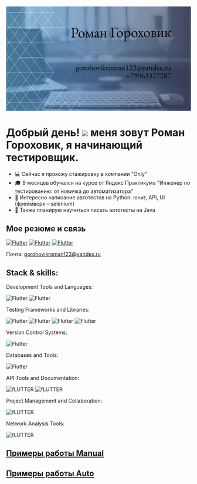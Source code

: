 ![Header](https://github.com/Romanneq/Romanneq/blob/main/assets/photo.png)
<h1> Добрый день! <img src="https://media.giphy.com/media/hvRJCLFzcasrR4ia7z/giphy.gif" width="30px"/> меня зовут Роман Гороховик, я начинающий тестировщик.</h1>

- 💻 Сейчас я прохожу стажировку в компании "Only"
- 🎓 9 месяцев обучался на курсе от Яндекс Практикума "Инженер по тестированию: от новичка до автоматизатора"
- 🔎 Интересно написание автотестов на Python: юнит, API, UI (фреймворк – selenium)
- 📔 Также планирую научиться писать автотесты на Java 
## Мое резюме и связь
[![Flutter](https://img.shields.io/badge/-резюме-white?style=for-the-badge&logo=google)](https://drive.google.com/file/d/1pC_KQYBA2NCn14D1hQbKEChjbxoHrhkx/view) [![Flutter](https://img.shields.io/badge/telegram-blue?style=for-the-badge&logo=telegram)](https://t.me/romagorohovik) [![Flutter](https://img.shields.io/badge/VK-0077FF?style=for-the-badge&logo=vk)](https://vk.com/gr196) 

Почта: gorohovikroman123@yandex.ru
## Stack & skills:
Development Tools and Languages:

![Flutter](https://img.shields.io/badge/-PYTHON-090909?style=for-the-badge&logo=python) ![Flutter](https://img.shields.io/badge/-ANDROIDSTUDIO-090909?style=for-the-badge&logo=androidstudio)

Testing Frameworks and Libraries:

![Flutter](https://img.shields.io/badge/-SELENIUM-090909?style=for-the-badge&logo=selenium) ![Flutter](https://img.shields.io/badge/-PYTEST-090909?style=for-the-badge&logo=pytest) ![Flutter](https://img.shields.io/badge/-REQUESTS-090909?style=for-the-badge&logo=python) ![Flutter](https://img.shields.io/badge/-ALLURE-090909?style=for-the-badge&logo=)

Version Control Systems:
   
![Flutter](https://img.shields.io/badge/-GITHUB-090909?style=for-the-badge&logo=github)

Databases and Tools:

![Flutter](https://img.shields.io/badge/-POSTGRES-090909?style=for-the-badge&logo=postgresql)

API Tools and Documentation:

![fLUTTER](https://img.shields.io/badge/-POSTMAN-090909?style=for-the-badge&logo=postman) ![fLUTTER](https://img.shields.io/badge/-SWAGGER-090909?style=for-the-badge&logo=swagger)

Project Management and Collaboration:

![fLUTTER](https://img.shields.io/badge/-FIGMA-090909?style=for-the-badge&logo=figma)

Network Analysis Tools:

![fLUTTER](https://img.shields.io/badge/-CHARLESPROXY-090909?style=for-the-badge&logo=charles)

## [Примеры работы Manual](https://github.com/Romanneq/qa-manual/blob/main/README.md)
## [Примеры работы Auto](https://github.com/Romanneq/qa-auto/blob/main/README.md)

    

